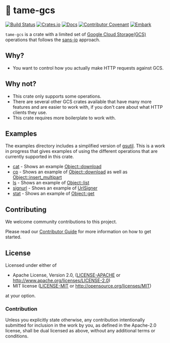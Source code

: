 # 📂 tame-gcs

[![Build Status](https://github.com/EmbarkStudios/tame-gcs/workflows/CI/badge.svg)](https://github.com/EmbarkStudios/tame-gcs/actions?workflow=CI)
[![Crates.io](https://img.shields.io/crates/v/tame-gcs.svg)](https://crates.io/crates/tame-gcs)
[![Docs](https://docs.rs/tame-gcs/badge.svg)](https://docs.rs/tame-gcs)
[![Contributor Covenant](https://img.shields.io/badge/contributor%20covenant-v1.4%20adopted-ff69b4.svg)](CODE_OF_CONDUCT.md)
[![Embark](https://img.shields.io/badge/embark-open%20source-blueviolet.svg)](http://embark.games)

`tame-gcs` is a crate with a limited set of [Google Cloud Storage(GCS)](https://cloud.google.com/storage/) operations that follows the [sans-io](https://sans-io.readthedocs.io/) approach.

## Why?

* You want to control how you actually make HTTP requests against GCS.

## Why not?

* This crate only supports some operations.
* There are several other GCS crates available that have many more features and are easier
to work with, if you don't care about what HTTP clients they use.
* This crate requires more boilerplate to work with.

## Examples

The examples directory includes a simplified version of [gsutil](https://cloud.google.com/storage/docs/gsutil). This
is a work in progress that gives examples of using the different operations that are currently supported in this crate.

* [cat](examples/gsutil/cat.rs) - Shows an example [Object::download](https://docs.rs/tame-gcs/latest/tame_gcs/objects/struct.Object.html#method.download)
* [cp](examples/gsutil/cp.rs) - Shows an example of [Object::download](https://docs.rs/tame-gcs/latest/tame_gcs/objects/struct.Object.html#method.download) as well as [Object::insert_multipart](https://docs.rs/tame-gcs/latest/tame_gcs/objects/struct.Object.html#method.insert_multipart)
* [ls](examples/gsutil/ls.rs) - Shows an example of [Object::list](https://docs.rs/tame-gcs/latest/tame_gcs/objects/struct.Object.html#method.list)
* [signurl](examples/gsutil/signurl.rs) - Shows an example of [UrlSigner](https://docs.rs/tame-gcs/latest/tame_gcs/signed_url/struct.UrlSigner.html)
* [stat](examples/gsutil/stat.rs) - Shows an example of [Object::get](https://docs.rs/tame-gcs/latest/tame_gcs/objects/struct.Object.html#method.get)

## Contributing

We welcome community contributions to this project.

Please read our [Contributor Guide](CONTRIBUTING.md) for more information on how to get started.

## License

Licensed under either of

* Apache License, Version 2.0, ([LICENSE-APACHE](LICENSE-APACHE) or http://www.apache.org/licenses/LICENSE-2.0)
* MIT license ([LICENSE-MIT](LICENSE-MIT) or http://opensource.org/licenses/MIT)

at your option.

### Contribution

Unless you explicitly state otherwise, any contribution intentionally submitted for inclusion in the work by you, as defined in the Apache-2.0 license, shall be dual licensed as above, without any additional terms or conditions.
